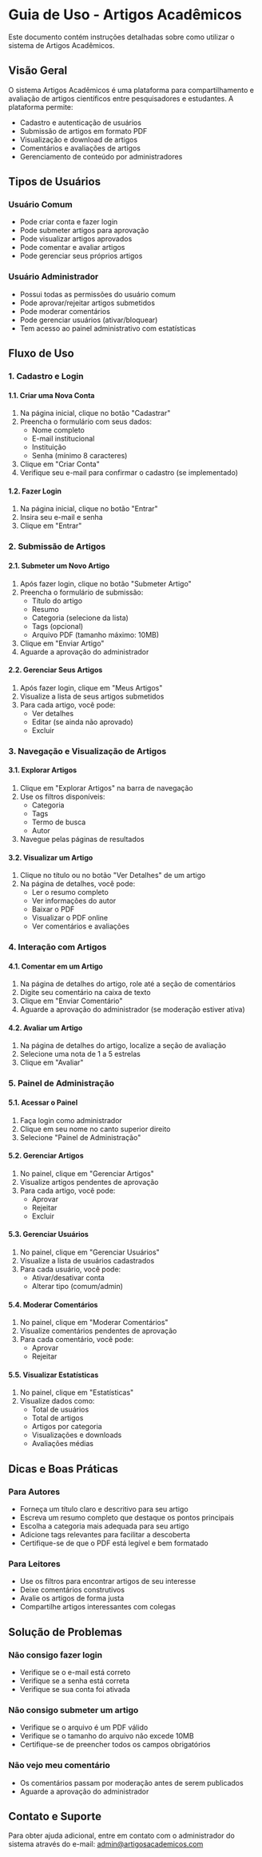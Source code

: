 # Guia de Uso - Artigos Acadêmicos

Este documento contém instruções detalhadas sobre como utilizar o sistema de Artigos Acadêmicos.

## Visão Geral

O sistema Artigos Acadêmicos é uma plataforma para compartilhamento e avaliação de artigos científicos entre pesquisadores e estudantes. A plataforma permite:

- Cadastro e autenticação de usuários
- Submissão de artigos em formato PDF
- Visualização e download de artigos
- Comentários e avaliações de artigos
- Gerenciamento de conteúdo por administradores

## Tipos de Usuários

### Usuário Comum
- Pode criar conta e fazer login
- Pode submeter artigos para aprovação
- Pode visualizar artigos aprovados
- Pode comentar e avaliar artigos
- Pode gerenciar seus próprios artigos

### Usuário Administrador
- Possui todas as permissões do usuário comum
- Pode aprovar/rejeitar artigos submetidos
- Pode moderar comentários
- Pode gerenciar usuários (ativar/bloquear)
- Tem acesso ao painel administrativo com estatísticas

## Fluxo de Uso

### 1. Cadastro e Login

#### 1.1. Criar uma Nova Conta
1. Na página inicial, clique no botão "Cadastrar"
2. Preencha o formulário com seus dados:
   - Nome completo
   - E-mail institucional
   - Instituição
   - Senha (mínimo 8 caracteres)
3. Clique em "Criar Conta"
4. Verifique seu e-mail para confirmar o cadastro (se implementado)

#### 1.2. Fazer Login
1. Na página inicial, clique no botão "Entrar"
2. Insira seu e-mail e senha
3. Clique em "Entrar"

### 2. Submissão de Artigos

#### 2.1. Submeter um Novo Artigo
1. Após fazer login, clique no botão "Submeter Artigo"
2. Preencha o formulário de submissão:
   - Título do artigo
   - Resumo
   - Categoria (selecione da lista)
   - Tags (opcional)
   - Arquivo PDF (tamanho máximo: 10MB)
3. Clique em "Enviar Artigo"
4. Aguarde a aprovação do administrador

#### 2.2. Gerenciar Seus Artigos
1. Após fazer login, clique em "Meus Artigos"
2. Visualize a lista de seus artigos submetidos
3. Para cada artigo, você pode:
   - Ver detalhes
   - Editar (se ainda não aprovado)
   - Excluir

### 3. Navegação e Visualização de Artigos

#### 3.1. Explorar Artigos
1. Clique em "Explorar Artigos" na barra de navegação
2. Use os filtros disponíveis:
   - Categoria
   - Tags
   - Termo de busca
   - Autor
3. Navegue pelas páginas de resultados

#### 3.2. Visualizar um Artigo
1. Clique no título ou no botão "Ver Detalhes" de um artigo
2. Na página de detalhes, você pode:
   - Ler o resumo completo
   - Ver informações do autor
   - Baixar o PDF
   - Visualizar o PDF online
   - Ver comentários e avaliações

### 4. Interação com Artigos

#### 4.1. Comentar em um Artigo
1. Na página de detalhes do artigo, role até a seção de comentários
2. Digite seu comentário na caixa de texto
3. Clique em "Enviar Comentário"
4. Aguarde a aprovação do administrador (se moderação estiver ativa)

#### 4.2. Avaliar um Artigo
1. Na página de detalhes do artigo, localize a seção de avaliação
2. Selecione uma nota de 1 a 5 estrelas
3. Clique em "Avaliar"

### 5. Painel de Administração

#### 5.1. Acessar o Painel
1. Faça login como administrador
2. Clique em seu nome no canto superior direito
3. Selecione "Painel de Administração"

#### 5.2. Gerenciar Artigos
1. No painel, clique em "Gerenciar Artigos"
2. Visualize artigos pendentes de aprovação
3. Para cada artigo, você pode:
   - Aprovar
   - Rejeitar
   - Excluir

#### 5.3. Gerenciar Usuários
1. No painel, clique em "Gerenciar Usuários"
2. Visualize a lista de usuários cadastrados
3. Para cada usuário, você pode:
   - Ativar/desativar conta
   - Alterar tipo (comum/admin)

#### 5.4. Moderar Comentários
1. No painel, clique em "Moderar Comentários"
2. Visualize comentários pendentes de aprovação
3. Para cada comentário, você pode:
   - Aprovar
   - Rejeitar

#### 5.5. Visualizar Estatísticas
1. No painel, clique em "Estatísticas"
2. Visualize dados como:
   - Total de usuários
   - Total de artigos
   - Artigos por categoria
   - Visualizações e downloads
   - Avaliações médias

## Dicas e Boas Práticas

### Para Autores
- Forneça um título claro e descritivo para seu artigo
- Escreva um resumo completo que destaque os pontos principais
- Escolha a categoria mais adequada para seu artigo
- Adicione tags relevantes para facilitar a descoberta
- Certifique-se de que o PDF está legível e bem formatado

### Para Leitores
- Use os filtros para encontrar artigos de seu interesse
- Deixe comentários construtivos
- Avalie os artigos de forma justa
- Compartilhe artigos interessantes com colegas

## Solução de Problemas

### Não consigo fazer login
- Verifique se o e-mail está correto
- Verifique se a senha está correta
- Verifique se sua conta foi ativada

### Não consigo submeter um artigo
- Verifique se o arquivo é um PDF válido
- Verifique se o tamanho do arquivo não excede 10MB
- Certifique-se de preencher todos os campos obrigatórios

### Não vejo meu comentário
- Os comentários passam por moderação antes de serem publicados
- Aguarde a aprovação do administrador

## Contato e Suporte

Para obter ajuda adicional, entre em contato com o administrador do sistema através do e-mail: admin@artigosacademicos.com
